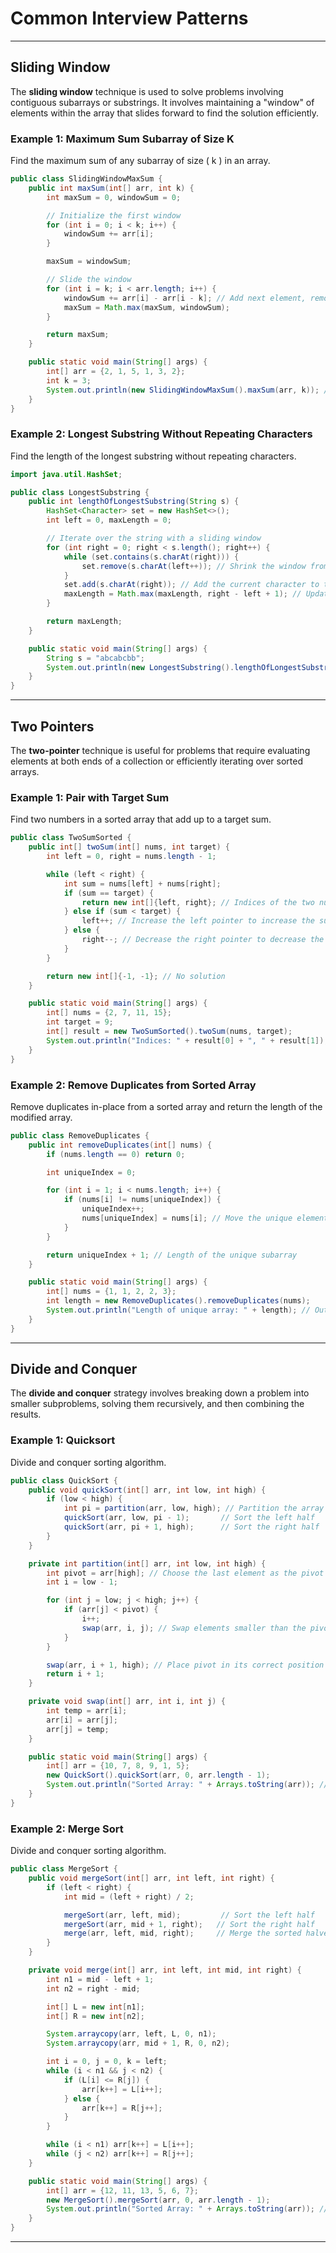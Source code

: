 # **Common Interview Patterns**

---

## **Sliding Window**

The **sliding window** technique is used to solve problems involving contiguous subarrays or substrings. It involves maintaining a "window" of elements within the array that slides forward to find the solution efficiently.

### **Example 1: Maximum Sum Subarray of Size K**
Find the maximum sum of any subarray of size \( k \) in an array.
```java
public class SlidingWindowMaxSum {
    public int maxSum(int[] arr, int k) {
        int maxSum = 0, windowSum = 0;

        // Initialize the first window
        for (int i = 0; i < k; i++) {
            windowSum += arr[i];
        }

        maxSum = windowSum;

        // Slide the window
        for (int i = k; i < arr.length; i++) {
            windowSum += arr[i] - arr[i - k]; // Add next element, remove first element of previous window
            maxSum = Math.max(maxSum, windowSum);
        }

        return maxSum;
    }

    public static void main(String[] args) {
        int[] arr = {2, 1, 5, 1, 3, 2};
        int k = 3;
        System.out.println(new SlidingWindowMaxSum().maxSum(arr, k)); // Output: 9
    }
}
```

### **Example 2: Longest Substring Without Repeating Characters**
Find the length of the longest substring without repeating characters.
```java
import java.util.HashSet;

public class LongestSubstring {
    public int lengthOfLongestSubstring(String s) {
        HashSet<Character> set = new HashSet<>();
        int left = 0, maxLength = 0;

        // Iterate over the string with a sliding window
        for (int right = 0; right < s.length(); right++) {
            while (set.contains(s.charAt(right))) {
                set.remove(s.charAt(left++)); // Shrink the window from the left
            }
            set.add(s.charAt(right)); // Add the current character to the set
            maxLength = Math.max(maxLength, right - left + 1); // Update the max length
        }

        return maxLength;
    }

    public static void main(String[] args) {
        String s = "abcabcbb";
        System.out.println(new LongestSubstring().lengthOfLongestSubstring(s)); // Output: 3
    }
}
```

---

## **Two Pointers**

The **two-pointer** technique is useful for problems that require evaluating elements at both ends of a collection or efficiently iterating over sorted arrays.

### **Example 1: Pair with Target Sum**
Find two numbers in a sorted array that add up to a target sum.
```java
public class TwoSumSorted {
    public int[] twoSum(int[] nums, int target) {
        int left = 0, right = nums.length - 1;

        while (left < right) {
            int sum = nums[left] + nums[right];
            if (sum == target) {
                return new int[]{left, right}; // Indices of the two numbers
            } else if (sum < target) {
                left++; // Increase the left pointer to increase the sum
            } else {
                right--; // Decrease the right pointer to decrease the sum
            }
        }

        return new int[]{-1, -1}; // No solution
    }

    public static void main(String[] args) {
        int[] nums = {2, 7, 11, 15};
        int target = 9;
        int[] result = new TwoSumSorted().twoSum(nums, target);
        System.out.println("Indices: " + result[0] + ", " + result[1]); // Output: Indices: 0, 1
    }
}
```

### **Example 2: Remove Duplicates from Sorted Array**
Remove duplicates in-place from a sorted array and return the length of the modified array.
```java
public class RemoveDuplicates {
    public int removeDuplicates(int[] nums) {
        if (nums.length == 0) return 0;

        int uniqueIndex = 0;

        for (int i = 1; i < nums.length; i++) {
            if (nums[i] != nums[uniqueIndex]) {
                uniqueIndex++;
                nums[uniqueIndex] = nums[i]; // Move the unique element forward
            }
        }

        return uniqueIndex + 1; // Length of the unique subarray
    }

    public static void main(String[] args) {
        int[] nums = {1, 1, 2, 2, 3};
        int length = new RemoveDuplicates().removeDuplicates(nums);
        System.out.println("Length of unique array: " + length); // Output: 3
    }
}
```

---

## **Divide and Conquer**

The **divide and conquer** strategy involves breaking down a problem into smaller subproblems, solving them recursively, and then combining the results.

### **Example 1: Quicksort**
Divide and conquer sorting algorithm.
```java
public class QuickSort {
    public void quickSort(int[] arr, int low, int high) {
        if (low < high) {
            int pi = partition(arr, low, high); // Partition the array
            quickSort(arr, low, pi - 1);       // Sort the left half
            quickSort(arr, pi + 1, high);      // Sort the right half
        }
    }

    private int partition(int[] arr, int low, int high) {
        int pivot = arr[high]; // Choose the last element as the pivot
        int i = low - 1;

        for (int j = low; j < high; j++) {
            if (arr[j] < pivot) {
                i++;
                swap(arr, i, j); // Swap elements smaller than the pivot
            }
        }

        swap(arr, i + 1, high); // Place pivot in its correct position
        return i + 1;
    }

    private void swap(int[] arr, int i, int j) {
        int temp = arr[i];
        arr[i] = arr[j];
        arr[j] = temp;
    }

    public static void main(String[] args) {
        int[] arr = {10, 7, 8, 9, 1, 5};
        new QuickSort().quickSort(arr, 0, arr.length - 1);
        System.out.println("Sorted Array: " + Arrays.toString(arr)); // Output: [1, 5, 7, 8, 9, 10]
    }
}
```

### **Example 2: Merge Sort**
Divide and conquer sorting algorithm.
```java
public class MergeSort {
    public void mergeSort(int[] arr, int left, int right) {
        if (left < right) {
            int mid = (left + right) / 2;

            mergeSort(arr, left, mid);         // Sort the left half
            mergeSort(arr, mid + 1, right);   // Sort the right half
            merge(arr, left, mid, right);     // Merge the sorted halves
        }
    }

    private void merge(int[] arr, int left, int mid, int right) {
        int n1 = mid - left + 1;
        int n2 = right - mid;

        int[] L = new int[n1];
        int[] R = new int[n2];

        System.arraycopy(arr, left, L, 0, n1);
        System.arraycopy(arr, mid + 1, R, 0, n2);

        int i = 0, j = 0, k = left;
        while (i < n1 && j < n2) {
            if (L[i] <= R[j]) {
                arr[k++] = L[i++];
            } else {
                arr[k++] = R[j++];
            }
        }

        while (i < n1) arr[k++] = L[i++];
        while (j < n2) arr[k++] = R[j++];
    }

    public static void main(String[] args) {
        int[] arr = {12, 11, 13, 5, 6, 7};
        new MergeSort().mergeSort(arr, 0, arr.length - 1);
        System.out.println("Sorted Array: " + Arrays.toString(arr)); // Output: [5, 6, 7, 11, 12, 13]
    }
}
```

---